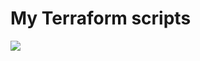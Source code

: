 # My Terraform scripts

![](https://komarev.com/ghpvc/?username=vyashin-devops0&label=Views+Since+Jan2022&color=brightgreen)
